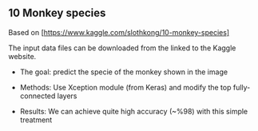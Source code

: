 ## 10 Monkey species
Based on [https://www.kaggle.com/slothkong/10-monkey-species]

The input data files can be downloaded from the linked to the Kaggle website. 

- The goal: predict the specie of the monkey shown in the image

- Methods: Use Xception module (from Keras) and modify the top fully-connected layers

- Results: We can achieve quite high accuracy (~%98) with this simple treatment

